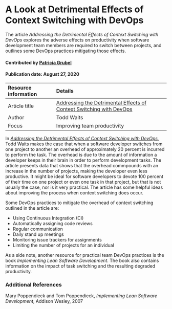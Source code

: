 
# A Look at Detrimental Effects of Context Switching with DevOps

<!-- deck text start -->
The article *Addressing the Detrimental Effects of Context Switching with
DevOps* explores the adverse effects on productivity when software development team members are required to switch between projects, and outlines some DevOps practices mitigating those effects.
<!-- deck text end -->

#### Contributed by [Patricia Grubel](https://github.com/pagrubel "Patricia Grubel Github Profile")
#### Publication date: August 27, 2020

Resource information | Details
:--- | :---
Article title  | [Addressing the Detrimental Effects of Context Switching with DevOps](https://insights.sei.cmu.edu/devops/2015/03/addressing-the-detrimental-effects-of-context-switching-with-devops.html)
Author | Todd Waits
Focus | Improving team productivity

In *[Addressing the Detrimental Effects of Context Switching with DevOps](https://insights.sei.cmu.edu/devops/2015/03/addressing-the-detrimental-effects-of-context-switching-with-devops.html)*, Todd
Waits makes the case that when a software developer switches from one project to
another an overhead of approximately 20 percent is incurred to perform the task.
The overhead is due to the amount of information a developer keeps in their
brain in order to perform development tasks. The article presents data that shows that the
overhead commpounds with an increase in the number of projects, making the
developer even less productive. It might be ideal for software developers to
devote 100 percent of their time on one project or even one task in that
project, but that is not usually the case, nor is it very practical. The
article has some helpful ideas about improving the process when context
switching does occur.

Some DevOps practices to mitigate the overhead of context switching outlined in
the article are:

 - Using Continuous Integration (CI)
 - Automatically assigning code reviews
 - Regular communication
 - Daily stand up meetings
 - Monitoring issue trackers for assignments
 - Limiting the number of projects for an individual

As a side note, another resource for practical team DevOps practices is the book *Implementing
Lean Software Development*. The book also contains information on the impact of
task switching and the resulting degraded productivity.

### Additional References
Mary Poppendieck and Tom Poppendieck, *Implementing Lean Software Development*,
Addison Wesley, 2007



<!---
Publish: yes
RSS update: 2020-08-27
Categories: Skills
Topics: Strategies for More Effective Teams, Software Engineering, Personal Productivity
--->
